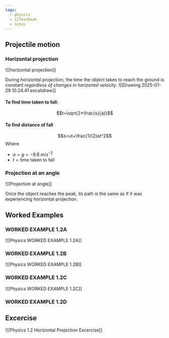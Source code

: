 ```yaml
---
tags:
  - physics
  - 12Textbook
  - notes
---
```

## Projectile motion
### Horizontal projection

![[horizontal projection]]


During horizontal projection, the time the object takes to reach the ground is constant *regardless of changes in horizontal velocity*. 
![[Drawing 2025-01-29 10.24.41.excalidraw]]

#### To find time taken to fall:
$$t=\sqrt{2*\frac{s}{a}}$$

#### To find distance of fall
$$s=ut+\frac{1}{2}at^2$$
Where 
- $a=g=-9.8 \; m/s^{-2}$ 
- $t= \textrm{time taken to fall}$

### Projection at an angle

![[Projection at angle]]

Once the object reaches the peak, its path is the same as if it was experiencing horizontal projection.

## Worked Examples

### WORKED EXAMPLE 1.2A
![[Physics WORKED EXAMPLE 1.2A]]


### WORKED EXAMPLE 1.2B
![[Physics WORKED EXAMPLE 1.2B]]

### WORKED EXAMPLE 1.2C
![[Physics WORKED EXAMPLE 1.2C]]

### WORKED EXAMPLE 1.2D


## Excercise
![[Physics 1.2 Horizontal Projection Excercise]]